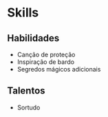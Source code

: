 # Skills

## Habilidades
- Canção de proteção
- Inspiração de bardo
- Segredos mágicos adicionais

## Talentos
- Sortudo
